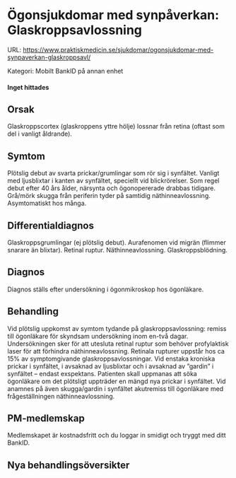 # Ögonsjukdomar med synpåverkan: Glaskroppsavlossning

URL: https://www.praktiskmedicin.se/sjukdomar/ogonsjukdomar-med-synpaverkan-glaskroppsavl/



Kategori: Mobilt BankID på annan enhet

#### Inget hittades

## Orsak

Glaskroppscortex (glaskroppens yttre hölje) lossnar från retina (oftast som del i vanligt åldrande).

## Symtom

Plötslig debut av svarta prickar/grumlingar som rör sig i synfältet. Vanligt med ljusblixtar i kanten av synfältet, speciellt vid blickrörelser. Som regel debut efter 40 års ålder, närsynta och ögonopererade drabbas tidigare. Grå/mörk skugga från periferin tyder på samtidig näthinneavlossning. Asymtomatiskt hos många.

## Differentialdiagnos

Glaskroppsgrumlingar (ej plötslig debut). Aurafenomen vid migrän (flimmer snarare än blixtar). Retinal ruptur. Näthinneavlossning. Glaskroppsblödning.

## Diagnos

Diagnos ställs efter undersökning i ögonmikroskop hos ögonläkare.

## Behandling

Vid plötslig uppkomst av symtom tydande på glaskroppsavlossning: remiss till ögonläkare för skyndsam undersökning inom en-två dagar. Undersökningen sker för att utesluta retinal ruptur som behöver profylaktisk laser för att förhindra näthinneavlossning. Retinala rupturer uppstår hos ca 15% av symptomgivande glaskroppsavlossningar. Vid enstaka kroniska prickar i synfältet, i avsaknad av ljusblixtar och i avsaknad av ”gardin” i synfältet – endast exspektans. Patienten skall uppmanas att söka ögonläkare om det plötsligt uppträder en mängd nya prickar i synfältet. Vid anamnes på även skugga/gardin i synfältet akutremiss till ögonläkare med frågeställningen näthinneavlossning.

## PM-medlemskap

Medlemskapet är kostnadsfritt och du loggar in smidigt och tryggt med ditt BankID.

## Nya behandlingsöversikter

